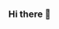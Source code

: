 ### Hi there 👋

<!--
**Gordmick/Gordmick** is a ✨ _special_ ✨ repository because its `README.md` (this file) appears on your GitHub profile.
<div id="header" align="center">
<img src="https://media.giphy.com/media/EoH4Wpu8suiNTLpI6j/giphy.gif" width="100"/>
</div>
